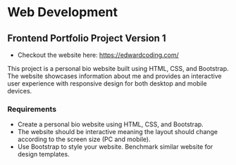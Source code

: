 # Web Development

## Frontend Portfolio Project Version 1

- Checkout the website here:
  https://edwardcoding.com/

This project is a personal bio website built using HTML, CSS, and Bootstrap. The website showcases information about me and provides an interactive user experience with responsive design for both desktop and mobile devices.

### Requirements

- Create a personal bio website using HTML, CSS, and Bootstrap.
- The website should be interactive meaning the layout should change according to the screen size (PC and mobile).
- Use Bootstrap to style your website. Benchmark similar website for design templates.
